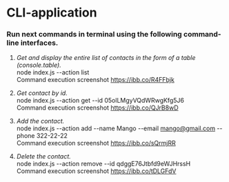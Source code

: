 # CLI-application

### Run next commands in terminal using the following command-line interfaces.

1. _Get and display the entire list of contacts in the form of a table
   (console.table)._</br> node index.js --action list </br> Command execution
   screenshot https://ibb.co/R4FFbjk

2. _Get contact by id._ </br> node index.js --action get --id
   05olLMgyVQdWRwgKfg5J6 </br> Command execution screenshot
   https://ibb.co/QJrB8wD

3. _Add the contact._ </br> node index.js --action add --name Mango --email
   mango@gmail.com --phone 322-22-22 </br> Command execution screenshot
   https://ibb.co/sQrmjRR

4. _Delete the contact._ </br> node index.js --action remove --id
   qdggE76Jtbfd9eWJHrssH </br> Command execution screenshot
   https://ibb.co/tDLGFdV
